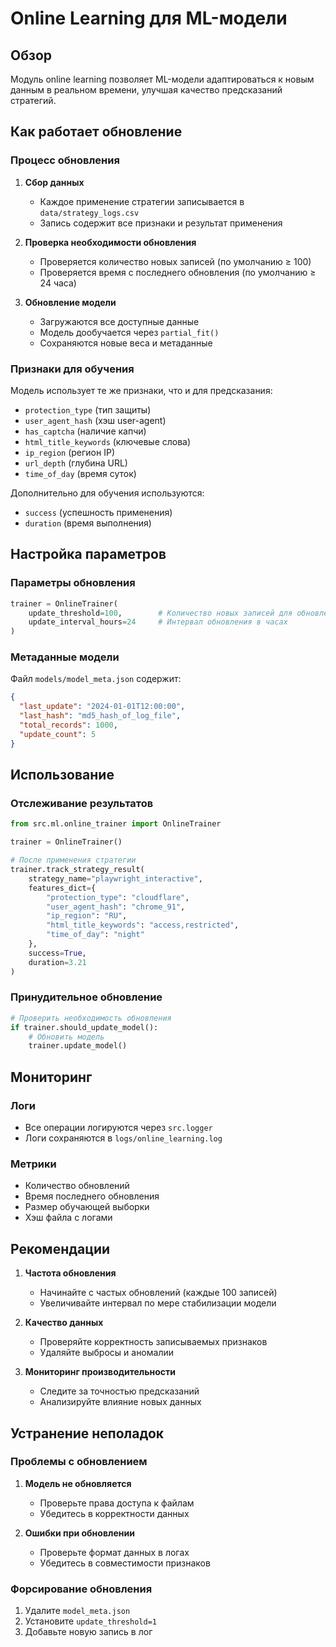 # Online Learning для ML-модели

## Обзор

Модуль online learning позволяет ML-модели адаптироваться к новым данным в реальном времени, улучшая качество предсказаний стратегий.

## Как работает обновление

### Процесс обновления

1. **Сбор данных**
   - Каждое применение стратегии записывается в `data/strategy_logs.csv`
   - Запись содержит все признаки и результат применения

2. **Проверка необходимости обновления**
   - Проверяется количество новых записей (по умолчанию ≥ 100)
   - Проверяется время с последнего обновления (по умолчанию ≥ 24 часа)

3. **Обновление модели**
   - Загружаются все доступные данные
   - Модель дообучается через `partial_fit()`
   - Сохраняются новые веса и метаданные

### Признаки для обучения

Модель использует те же признаки, что и для предсказания:

- `protection_type` (тип защиты)
- `user_agent_hash` (хэш user-agent)
- `has_captcha` (наличие капчи)
- `html_title_keywords` (ключевые слова)
- `ip_region` (регион IP)
- `url_depth` (глубина URL)
- `time_of_day` (время суток)

Дополнительно для обучения используются:
- `success` (успешность применения)
- `duration` (время выполнения)

## Настройка параметров

### Параметры обновления

```python
trainer = OnlineTrainer(
    update_threshold=100,        # Количество новых записей для обновления
    update_interval_hours=24     # Интервал обновления в часах
)
```

### Метаданные модели

Файл `models/model_meta.json` содержит:
```json
{
  "last_update": "2024-01-01T12:00:00",
  "last_hash": "md5_hash_of_log_file",
  "total_records": 1000,
  "update_count": 5
}
```

## Использование

### Отслеживание результатов

```python
from src.ml.online_trainer import OnlineTrainer

trainer = OnlineTrainer()

# После применения стратегии
trainer.track_strategy_result(
    strategy_name="playwright_interactive",
    features_dict={
        "protection_type": "cloudflare",
        "user_agent_hash": "chrome_91",
        "ip_region": "RU",
        "html_title_keywords": "access,restricted",
        "time_of_day": "night"
    },
    success=True,
    duration=3.21
)
```

### Принудительное обновление

```python
# Проверить необходимость обновления
if trainer.should_update_model():
    # Обновить модель
    trainer.update_model()
```

## Мониторинг

### Логи

- Все операции логируются через `src.logger`
- Логи сохраняются в `logs/online_learning.log`

### Метрики

- Количество обновлений
- Время последнего обновления
- Размер обучающей выборки
- Хэш файла с логами

## Рекомендации

1. **Частота обновления**
   - Начинайте с частых обновлений (каждые 100 записей)
   - Увеличивайте интервал по мере стабилизации модели

2. **Качество данных**
   - Проверяйте корректность записываемых признаков
   - Удаляйте выбросы и аномалии

3. **Мониторинг производительности**
   - Следите за точностью предсказаний
   - Анализируйте влияние новых данных

## Устранение неполадок

### Проблемы с обновлением

1. **Модель не обновляется**
   - Проверьте права доступа к файлам
   - Убедитесь в корректности данных

2. **Ошибки при обновлении**
   - Проверьте формат данных в логах
   - Убедитесь в совместимости признаков

### Форсирование обновления

1. Удалите `model_meta.json`
2. Установите `update_threshold=1`
3. Добавьте новую запись в лог 